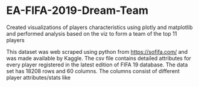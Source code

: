 # EA-FIFA-2019-Dream-Team

Created visualizations of players characteristics using plotly and matplotlib and performed analysis based on the viz to form a team of the top 11 players

This dataset was web scraped using python from https://sofifa.com/ and was made available by Kaggle. 
The csv file contains detailed attributes for every player registered in the latest edition of FIFA 19 database. 
The data set has 18208 rows and 60 columns. The columns consist of different player attributes/stats like 
